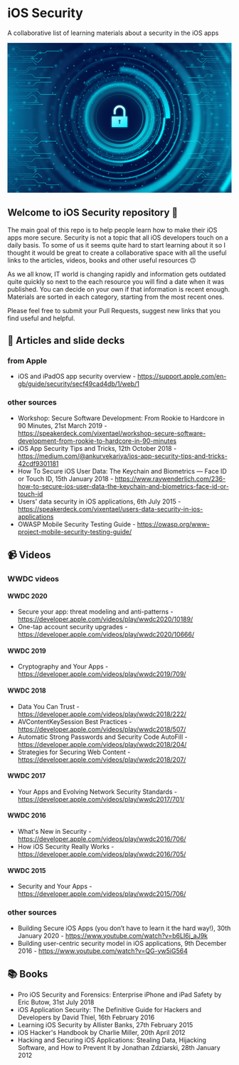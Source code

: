 # iOS Security
A collaborative list of learning materials about a security in the iOS apps

<img src="security.jpg" />

## Welcome to iOS Security repository 👋

The main goal of this repo is to help people learn how to make their iOS apps more secure. Security is not a topic that all iOS developers touch on a daily basis. To some of us it seems quite hard to start learning about it so I thought it would be great to create a collaborative space with all the useful links to the articles, videos, books and other useful resources 🙃 

As we all know, IT world is changing rapidly and information gets outdated quite quickly so next to the each resource you will find a date when it was published. You can decide on your own if that information is recent enough. Materials are sorted in each category, starting from the most recent ones.

Please feel free to submit your Pull Requests, suggest new links that you find useful and helpful.

## 📝 Articles and slide decks

### from Apple

- iOS and iPadOS app security overview - https://support.apple.com/en-gb/guide/security/secf49cad4db/1/web/1

### other sources

- Workshop: Secure Software Development: From Rookie to Hardcore in 90 Minutes, 21st March 2019 - https://speakerdeck.com/vixentael/workshop-secure-software-development-from-rookie-to-hardcore-in-90-minutes
- iOS App Security Tips and Tricks, 12th October 2018 - https://medium.com/@ankurvekariya/ios-app-security-tips-and-tricks-42cdf9301181
- How To Secure iOS User Data: The Keychain and Biometrics — Face ID or Touch ID, 15th January 2018 - https://www.raywenderlich.com/236-how-to-secure-ios-user-data-the-keychain-and-biometrics-face-id-or-touch-id
- Users' data security in iOS applications, 6th July 2015 - https://speakerdeck.com/vixentael/users-data-security-in-ios-applications
- OWASP Mobile Security Testing Guide - https://owasp.org/www-project-mobile-security-testing-guide/

## 📹 Videos

### WWDC videos

#### WWDC 2020

- Secure your app: threat modeling and anti-patterns - https://developer.apple.com/videos/play/wwdc2020/10189/
- One-tap account security upgrades - https://developer.apple.com/videos/play/wwdc2020/10666/

#### WWDC 2019

- Cryptography and Your Apps - https://developer.apple.com/videos/play/wwdc2019/709/

#### WWDC 2018

- Data You Can Trust - https://developer.apple.com/videos/play/wwdc2018/222/
- AVContentKeySession Best Practices - https://developer.apple.com/videos/play/wwdc2018/507/
- Automatic Strong Passwords and Security Code AutoFill - https://developer.apple.com/videos/play/wwdc2018/204/
- Strategies for Securing Web Content - https://developer.apple.com/videos/play/wwdc2018/207/

#### WWDC 2017

- Your Apps and Evolving Network Security Standards - https://developer.apple.com/videos/play/wwdc2017/701/

#### WWDC 2016

- What's New in Security - https://developer.apple.com/videos/play/wwdc2016/706/
- How iOS Security Really Works - https://developer.apple.com/videos/play/wwdc2016/705/

#### WWDC 2015

- Security and Your Apps - https://developer.apple.com/videos/play/wwdc2015/706/

### other sources

- Building Secure iOS Apps (you don’t have to learn it the hard way!), 30th January 2020 - https://www.youtube.com/watch?v=b6LI6j_aJ9k
- Building user-centric security model in iOS applications, 9th December 2016 - https://www.youtube.com/watch?v=QG-yw5iG564

## 📚 Books

- Pro iOS Security and Forensics: Enterprise iPhone and iPad Safety by Eric Butow, 31st July 2018
- iOS Application Security: The Definitive Guide for Hackers and Developers by David Thiel, 16th February 2016
- Learning iOS Security by Allister Banks, 27th February 2015
- iOS Hacker's Handbook by Charlie Miller, 20th April 2012
- Hacking and Securing iOS Applications: Stealing Data, Hijacking Software, and How to Prevent It by Jonathan Zdziarski, 28th January 2012
